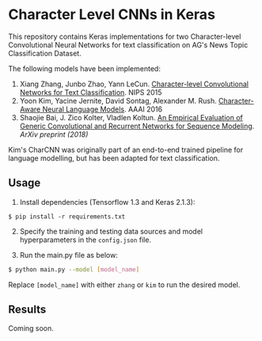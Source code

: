 # Character Level CNNs in Keras

This repository contains Keras implementations for two Character-level Convolutional Neural Networks for text classification on AG's News Topic Classification Dataset.

The following models have been implemented:
 1. Xiang Zhang, Junbo Zhao, Yann LeCun. [Character-level Convolutional Networks for Text Classification](http://arxiv.org/abs/1509.01626). NIPS 2015
 2. Yoon Kim, Yacine Jernite, David Sontag, Alexander M. Rush. [Character-Aware Neural Language Models](https://arxiv.org/abs/1508.06615). AAAI 2016
 3. Shaojie Bai, J. Zico Kolter, Vladlen Koltun. [An Empirical Evaluation of Generic Convolutional and Recurrent Networks
for Sequence Modeling](https://arxiv.org/pdf/1803.01271.pdf). *ArXiv preprint (2018)*

Kim's CharCNN was originally part of an end-to-end trained pipeline for language modelling, but has been adapted for text classification.

## Usage

1. Install dependencies (Tensorflow 1.3 and Keras 2.1.3):

```
$ pip install -r requirements.txt
```

2. Specify the training and testing data sources and model hyperparameters in the `config.json` file.

3. Run the main.py file as below:

```sh
$ python main.py --model [model_name]
```

Replace `[model_name]` with either `zhang` or `kim` to run the desired model.

## Results

Coming soon.
